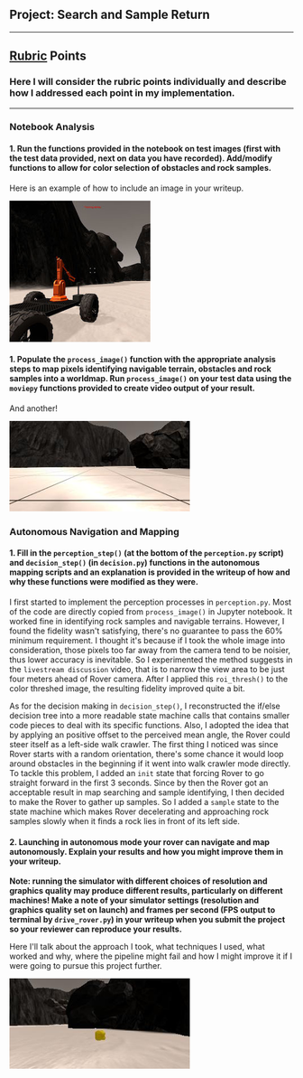 ## Project: Search and Sample Return

---


[//]: # (Image References)

[image1]: ./misc/rover_image.jpg
[image2]: ./calibration_images/example_grid1.jpg
[image3]: ./calibration_images/example_rock1.jpg

## [Rubric](https://review.udacity.com/#!/rubrics/916/view) Points
### Here I will consider the rubric points individually and describe how I addressed each point in my implementation.  

---

### Notebook Analysis
#### 1. Run the functions provided in the notebook on test images (first with the test data provided, next on data you have recorded). Add/modify functions to allow for color selection of obstacles and rock samples.
Here is an example of how to include an image in your writeup.

![alt text][image1]

#### 1. Populate the `process_image()` function with the appropriate analysis steps to map pixels identifying navigable terrain, obstacles and rock samples into a worldmap.  Run `process_image()` on your test data using the `moviepy` functions provided to create video output of your result.
And another!

![alt text][image2]
### Autonomous Navigation and Mapping

#### 1. Fill in the `perception_step()` (at the bottom of the `perception.py` script) and `decision_step()` (in `decision.py`) functions in the autonomous mapping scripts and an explanation is provided in the writeup of how and why these functions were modified as they were.
I first started to implement the perception processes in `perception.py`. Most of the code are directly copied from `process_image()` in Jupyter notebook. It worked fine in identifying rock samples and navigable terrains. However, I found the fidelity wasn't satisfying, there's no guarantee to pass the 60% minimum requirement. I thought it's because if I took the whole image into consideration, those pixels too far away from the camera tend to be noisier, thus lower accuracy is inevitable. So I experimented the method suggests in the `livestream discussion` video, that is to narrow the view area to be just four meters ahead of Rover camera. After I applied this `roi_thresh()` to the color threshed image, the resulting fidelity improved quite a bit.

As for the decision making in `decision_step()`, I reconstructed the if/else decision tree into a more readable state machine calls that contains smaller code pieces to deal with its specific functions. Also, I adopted the idea that by applying an positive offset to the perceived mean angle, the Rover could steer itself as a left-side walk crawler. The first thing I noticed was since Rover starts with a random orientation, there's some chance it would loop around obstacles in the beginning if it went into walk crawler mode directly. To tackle this problem, I added an `init` state that forcing Rover to go straight forward in the first 3 seconds. Since by then the Rover got an acceptable result in map searching and sample identifying, I then decided to make the Rover to gather up samples. So I added a `sample` state to the state machine which makes Rover decelerating and approaching rock samples slowly when it finds a rock lies in front of its left side.

#### 2. Launching in autonomous mode your rover can navigate and map autonomously.  Explain your results and how you might improve them in your writeup.  

**Note: running the simulator with different choices of resolution and graphics quality may produce different results, particularly on different machines!  Make a note of your simulator settings (resolution and graphics quality set on launch) and frames per second (FPS output to terminal by `drive_rover.py`) in your writeup when you submit the project so your reviewer can reproduce your results.**

Here I'll talk about the approach I took, what techniques I used, what worked and why, where the pipeline might fail and how I might improve it if I were going to pursue this project further.  



![alt text][image3]
